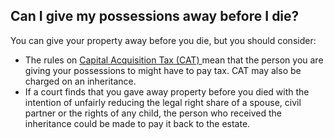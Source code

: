 ##  Can I give my possessions away before I die?

You can give your property away before you die, but you should consider:

  * The rules on [ Capital Acquisition Tax (CAT) ](/en/money-and-tax/tax/capital-taxes/capital-acquisitions-tax/) mean that the person you are giving your possessions to might have to pay tax. CAT may also be charged on an inheritance. 
  * If a court finds that you gave away property before you died with the intention of unfairly reducing the legal right share of a spouse, civil partner or the rights of any child, the person who received the inheritance could be made to pay it back to the estate. 
